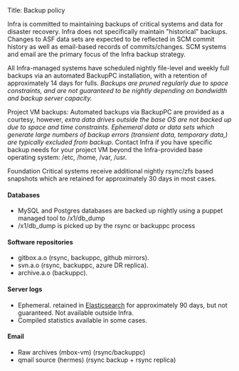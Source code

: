 Title: Backup policy

Infra is committed to maintaining backups of critical systems and data for disaster recovery. Infra does not specifically maintain "historical" backups. Changes to ASF data sets are expected to be reflected in SCM commit history as well as email-based records of commits/changes. SCM systems and email are the primary focus of the Infra backup strategy.

All Infra-managed systems have scheduled nightly file-level and weekly full backups via an automated BackupPC installation, with a retention of approximately 14 days for fulls. *Backups are pruned regularly due to space constraints, and are not guaranteed to be nightly depending on bandwidth and backup server capacity.* 

Project VM backups: Automated backups via BackupPC are provided as a courtesy, however, *extra data drives outside the base OS are not backed up due to space and time constraints. Ephemeral data or data sets which generate large numbers of backup errors (transient data, temporary data,) are typically excluded from backup*. Contact Infra if you have specific backup needs for your project VM beyond the Infra-provided base operating system: /etc, /home, /var, /usr.

Foundation Critical systems receive additional nightly rsync/zfs based snapshots which are retained for approximately 30 days in most cases.

#### Databases ####
  - MySQL and Postgres databases are backed up nightly using a puppet managed tool to /x1/db_dump
  - /x1/db_dump is picked up by the rsync or backuppc process

#### Software repositories ####
  - gitbox.a.o (rsync, backuppc, github mirrors).
  - svn.a.o (rsync, backuppc, azure DR replica).
  - archive.a.o (backuppc).

#### Server logs ####
  - Ephemeral. retained in <a href="https://www.elastic.co/" target="_blank">Elasticsearch</a> for approximately 90 days, but not guaranteed. Not available outside Infra.
  - Compiled statistics available in some cases.

#### Email ####
  - Raw archives (mbox-vm) (rsync/backuppc)
  - qmail source (hermes) (rsync backup + rsync replica)
